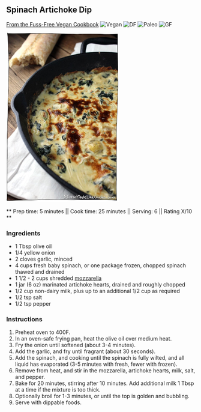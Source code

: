 ## Spinach Artichoke Dip

[From the Fuss-Free Vegan Cookbook](https://www.amazon.ca/s?k=fuss+free+vegan&crid=2QXY700P3THUW&sprefix=fuss+fr%2Caps%2C-1&ref=nb_sb_ss_i_1_6)
![Vegan](https://img.shields.io/badge/-Vegan-brightgreen.svg)
![DF](https://img.shields.io/badge/-Dairy--free-blue.svg)
![Paleo](https://img.shields.io/badge/-Paleo-blueviolet.svg)
![GF](https://img.shields.io/badge/-Gluten--free-yellow.svg)


![Picture](../img/spinach_artichoke_dip.jpg)

** Prep time: 5 minutes || Cook time: 25 minutes || Serving: 6 || Rating X/10 **

### Ingredients

- 1 Tbsp olive oil
- 1/4 yellow onion
- 2 cloves garlic, minced
- 4 cups fresh baby spinach, or one package frozen, chopped spinach thawed and drained
- 1 1/2 - 2 cups shredded [mozzarella](vegan_mozzarella.md)
- 1 jar (6 oz) marinated artichoke hearts, drained and roughly chopped
- 1/2 cup non-dairy milk, plus up to an additional 1/2 cup as required
- 1/2 tsp salt
- 1/2 tsp pepper

### Instructions

1. Preheat oven to 400F.
1. In an oven-safe frying pan, heat the olive oil over medium heat.
1. Fry the onion until softened (about 3-4 minutes).
1. Add the garlic, and fry until fragrant (about 30 seconds).
1. Add the spinach, and cooking until the spinach is fully wilted, and all liquid has evaporated (3-5 minutes with fresh, fewer with frozen).
1. Remove from heat, and stir in the mozzarella, artichoke hearts, milk, salt, and pepper.
1. Bake for 20 minutes, stirring after 10 minutes. Add additional milk 1 Tbsp at a time if the mixture is too thick.
1. Optionally broil for 1-3 minutes, or until the top is golden and bubbling.
1. Serve with dippable foods.

